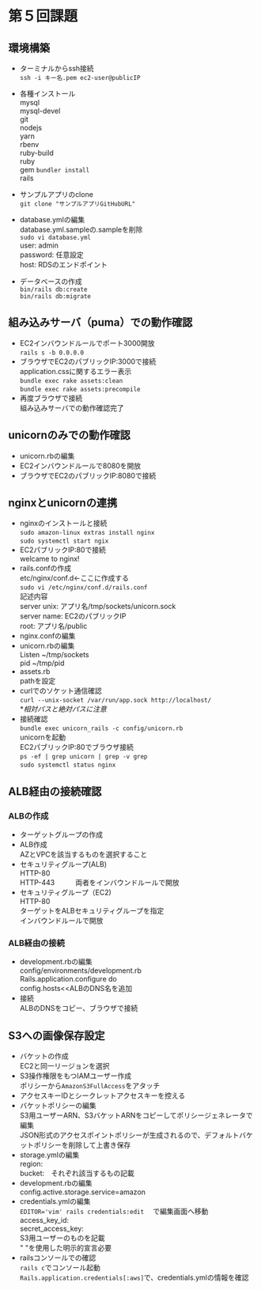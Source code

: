 # 第５回課題
## 環境構築
- ターミナルからssh接続  
```ssh -i キー名.pem ec2-user@publicIP```  

- 各種インストール  
mysql  
mysql-devel  
git  
nodejs  
yarn  
rbenv  
ruby-build  
ruby  
gem  ```bundler install```  
rails  

- サンプルアプリのclone  
```git clone "サンプルアプリGitHubURL"```  
- database.ymlの編集  
database.yml.sampleの.sampleを削除  
```sudo vi database.yml```  
user: admin  
password: 任意設定  
host: RDSのエンドポイント  

- データベースの作成  
```bin/rails db:create```  
```bin/rails db:migrate```  

## 組み込みサーバ（puma）での動作確認  
- EC2インバウンドルールでポート3000開放  
```rails s -b 0.0.0.0```  
- ブラウザでEC2のパブリックIP:3000で接続  
application.cssに関するエラー表示  
```bundle exec rake assets:clean```  
```bundle exec rake assets:precompile```  
- 再度ブラウザで接続  
組み込みサーバでの動作確認完了  

## unicornのみでの動作確認  
- unicorn.rbの編集  
- EC2インバウンドルールで8080を開放  
- ブラウザでEC2のパブリックIP:8080で接続  

## nginxとunicornの連携  
- nginxのインストールと接続  
```sudo amazon-linux extras install nginx```  
```sudo systemctl start ngix```  
- EC2パブリックIP:80で接続  
welcame to nginx!
- rails.confの作成  
etc/nginx/conf.d←ここに作成する  
```sudo vi /etc/nginx/conf.d/rails.conf```  
記述内容  
server unix: アプリ名/tmp/sockets/unicorn.sock  
server name: EC2のパブリックIP  
root: アプリ名/public  
- nginx.confの編集  
- unicorn.rbの編集  
Listen ~/tmp/sockets  
pid ~/tmp/pid  
- assets.rb  
pathを設定
- curlでのソケット通信確認  
```curl --unix-socket /var/run/app.sock http://localhost/```  
**相対パスと絶対パスに注意*  
- 接続確認  
```bundle exec unicorn_rails -c config/unicorn.rb```  
unicornを起動  
EC2パブリックIP:80でブラウザ接続  
```ps -ef | grep unicorn | grep -v grep```  
```sudo systemctl status nginx```  

## ALB経由の接続確認  
### ALBの作成  
- ターゲットグループの作成  
- ALB作成  
AZとVPCを該当するものを選択すること  
- セキュリティグループ(ALB)  
HTTP-80  
HTTP-443　　　両者をインバウンドルールで開放  
- セキュリティグループ（EC2)  
HTTP-80  
ターゲットをALBセキュリティグループを指定  
インバウンドルールで開放  
### ALB経由の接続  
- development.rbの編集  
config/environments/development.rb  
Rails.application.configure do  
config.hosts<<ALBのDNS名を追加  
- 接続  
ALBのDNSをコピー、ブラウザで接続  

## S3への画像保存設定  
- バケットの作成  
EC2と同一リージョンを選択  
- S3操作権限をもつIAMユーザー作成  
ポリシーから`AmazonS3FullAccess`をアタッチ  
- アクセスキーIDとシークレットアクセスキーを控える  
- バケットポリシーの編集  
S3用ユーザーARN、S3バケットARNをコピーしてポリシージェネレータで編集  
JSON形式のアクセスポイントポリシーが生成されるので、デフォルトバケットポリシーを削除して上書き保存  
- storage.ymlの編集  
region:  
bucket:　それぞれ該当するもの記載  
- development.rbの編集  
config.active.storage.service=amazon  
- credentials.ymlの編集  
```EDITOR='vim' rails credentials:edit  ```
で編集画面へ移動  
access_key_id:  
secret_access_key:  
S3用ユーザーのものを記載  
"  "を使用した明示的宣言必要
- railsコンソールでの確認  
```rails c```でコンソール起動  
```Rails.application.credentials[:aws]```で、credentials.ymlの情報を確認  
